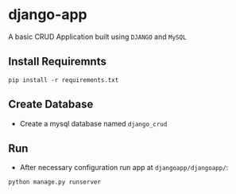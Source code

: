 # django-app

A basic CRUD Application built using  `DJANGO` and  `MySQL`

## Install Requiremnts

```
pip install -r requirements.txt
```


## Create Database
- Create a mysql database named `django_crud`

## Run
- After necessary configuration run app at `djangoapp/djangoapp/`:

```
python manage.py runserver
```


